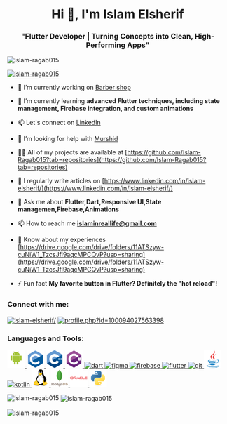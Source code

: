 <h1 align="center">Hi 👋, I'm Islam Elsherif</h1>
<h3 align="center">"Flutter Developer | Turning Concepts into Clean, High-Performing Apps"</h3>

<p align="left"> <img src="https://komarev.com/ghpvc/?username=islam-ragab015&label=Profile%20views&color=0e75b6&style=flat" alt="islam-ragab015" /> </p>

<p align="left"> <a href="https://github.com/ryo-ma/github-profile-trophy"><img src="https://github-profile-trophy.vercel.app/?username=islam-ragab015" alt="islam-ragab015" /></a> </p>

- 🔭 I’m currently working on [Barber shop](https://github.com/MohameHassan139/barber)

- 🌱 I’m currently learning **advanced Flutter techniques, including state management, Firebase integration, and custom animations**

- 📫 Let's connect on [LinkedIn](https://www.linkedin.com/in/islam-elsherif/)

- 🤝 I’m looking for help with [Murshid](https://github.com/Islam-Ragab015/murshid)

- 👨‍💻 All of my projects are available at [https://github.com/Islam-Ragab015?tab=repositories](https://github.com/Islam-Ragab015?tab=repositories)

- 📝 I regularly write articles on [https://www.linkedin.com/in/islam-elsherif/](https://www.linkedin.com/in/islam-elsherif/)

- 💬 Ask me about **Flutter,Dart,Responsive UI,State managemen,Firebase,Animations**

- 📫 How to reach me **islaminreallife@gmail.com**

- 📄 Know about my experiences [https://drive.google.com/drive/folders/11ATSzyw-cuNiW1_TzcsJfl9aqcMPCQvP?usp=sharing](https://drive.google.com/drive/folders/11ATSzyw-cuNiW1_TzcsJfl9aqcMPCQvP?usp=sharing)

- ⚡ Fun fact **My favorite button in Flutter? Definitely the "hot reload"!**

<h3 align="left">Connect with me:</h3>
<p align="left">
<a href="https://linkedin.com/in/islam-elsherif/" target="blank"><img align="center" src="https://raw.githubusercontent.com/rahuldkjain/github-profile-readme-generator/master/src/images/icons/Social/linked-in-alt.svg" alt="islam-elsherif/" height="30" width="40" /></a>
<a href="https://fb.com/profile.php?id=100094027563398" target="blank"><img align="center" src="https://raw.githubusercontent.com/rahuldkjain/github-profile-readme-generator/master/src/images/icons/Social/facebook.svg" alt="profile.php?id=100094027563398" height="30" width="40" /></a>
</p>

<h3 align="left">Languages and Tools:</h3>
<p align="left"> <a href="https://developer.android.com" target="_blank" rel="noreferrer"> <img src="https://raw.githubusercontent.com/devicons/devicon/master/icons/android/android-original-wordmark.svg" alt="android" width="40" height="40"/> </a> <a href="https://www.cprogramming.com/" target="_blank" rel="noreferrer"> <img src="https://raw.githubusercontent.com/devicons/devicon/master/icons/c/c-original.svg" alt="c" width="40" height="40"/> </a> <a href="https://www.w3schools.com/cpp/" target="_blank" rel="noreferrer"> <img src="https://raw.githubusercontent.com/devicons/devicon/master/icons/cplusplus/cplusplus-original.svg" alt="cplusplus" width="40" height="40"/> </a> <a href="https://www.w3schools.com/cs/" target="_blank" rel="noreferrer"> <img src="https://raw.githubusercontent.com/devicons/devicon/master/icons/csharp/csharp-original.svg" alt="csharp" width="40" height="40"/> </a> <a href="https://dart.dev" target="_blank" rel="noreferrer"> <img src="https://www.vectorlogo.zone/logos/dartlang/dartlang-icon.svg" alt="dart" width="40" height="40"/> </a> <a href="https://www.figma.com/" target="_blank" rel="noreferrer"> <img src="https://www.vectorlogo.zone/logos/figma/figma-icon.svg" alt="figma" width="40" height="40"/> </a> <a href="https://firebase.google.com/" target="_blank" rel="noreferrer"> <img src="https://www.vectorlogo.zone/logos/firebase/firebase-icon.svg" alt="firebase" width="40" height="40"/> </a> <a href="https://flutter.dev" target="_blank" rel="noreferrer"> <img src="https://www.vectorlogo.zone/logos/flutterio/flutterio-icon.svg" alt="flutter" width="40" height="40"/> </a> <a href="https://git-scm.com/" target="_blank" rel="noreferrer"> <img src="https://www.vectorlogo.zone/logos/git-scm/git-scm-icon.svg" alt="git" width="40" height="40"/> </a> <a href="https://www.java.com" target="_blank" rel="noreferrer"> <img src="https://raw.githubusercontent.com/devicons/devicon/master/icons/java/java-original.svg" alt="java" width="40" height="40"/> </a> <a href="https://kotlinlang.org" target="_blank" rel="noreferrer"> <img src="https://www.vectorlogo.zone/logos/kotlinlang/kotlinlang-icon.svg" alt="kotlin" width="40" height="40"/> </a> <a href="https://www.linux.org/" target="_blank" rel="noreferrer"> <img src="https://raw.githubusercontent.com/devicons/devicon/master/icons/linux/linux-original.svg" alt="linux" width="40" height="40"/> </a> <a href="https://www.mongodb.com/" target="_blank" rel="noreferrer"> <img src="https://raw.githubusercontent.com/devicons/devicon/master/icons/mongodb/mongodb-original-wordmark.svg" alt="mongodb" width="40" height="40"/> </a> <a href="https://www.oracle.com/" target="_blank" rel="noreferrer"> <img src="https://raw.githubusercontent.com/devicons/devicon/master/icons/oracle/oracle-original.svg" alt="oracle" width="40" height="40"/> </a> <a href="https://www.python.org" target="_blank" rel="noreferrer"> <img src="https://raw.githubusercontent.com/devicons/devicon/master/icons/python/python-original.svg" alt="python" width="40" height="40"/> </a> </p>

<p><img align="left" src="https://github-readme-stats.vercel.app/api/top-langs?username=islam-ragab015&show_icons=true&locale=en&layout=compact" alt="islam-ragab015" /></p>

<p>&nbsp;<img align="center" src="https://github-readme-stats.vercel.app/api?username=islam-ragab015&show_icons=true&locale=en" alt="islam-ragab015" /></p>

<p><img align="center" src="https://github-readme-streak-stats.herokuapp.com/?user=islam-ragab015&" alt="islam-ragab015" /></p>
